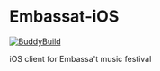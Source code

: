 # Embassat-iOS
[![BuddyBuild](https://dashboard.buddybuild.com/api/statusImage?appID=5921451a19b2bc00011d79b4&branch=master&build=latest)](https://dashboard.buddybuild.com/apps/5921451a19b2bc00011d79b4/build/latest?branch=master)

iOS client for Embassa't music festival
